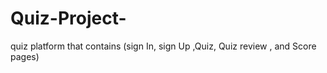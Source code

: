 # Quiz-Project-
quiz platform that contains (sign In, sign Up ,Quiz, Quiz review , and Score pages)
